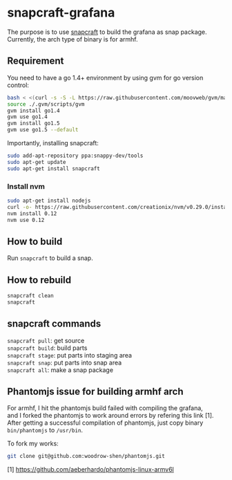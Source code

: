 # snapcraft-grafana

The purpose is to use [snapcraft](https://developer.ubuntu.com/en/snappy/build-apps/snapcraft-advanced-features/) to build the grafana as snap package.  
Currently, the arch type of binary is for armhf.

## Requirement

You need to have a go 1.4+ environment by using gvm for go version control:
```bash
bash < <(curl -s -S -L https://raw.githubusercontent.com/moovweb/gvm/master/binscripts/gvm-installer)
source ./.gvm/scripts/gvm
gvm install go1.4
gvm use go1.4
gvm install go1.5
gvm use go1.5 --default
```

Importantly, installing snapcraft:
```bash
sudo add-apt-repository ppa:snappy-dev/tools
sudo apt-get update
sudo apt-get install snapcraft
```

### Install nvm

```bash
sudo apt-get install nodejs
curl -o- https://raw.githubusercontent.com/creationix/nvm/v0.29.0/install.sh | bash
nvm install 0.12
nvm use 0.12
```

## How to build

Run `snapcraft` to build a snap.

## How to rebuild

```bash
snapcraft clean
snapcraft
```

## snapcraft commands

`snapcraft pull`: get source  
`snapcraft build`: build parts  
`snapcraft stage`: put parts into staging area  
`snapcraft snap`: put parts into snap area  
`snapcraft all`: make a snap package  

## Phantomjs issue for building armhf arch

For armhf, I hit the phantomjs build failed with compiling the grafana,  
and I forked the phantomjs to work around errors by refering this link [1].  
After getting a successful compilation of phantomjs, just copy binary  
`bin/phantomjs` to `/usr/bin`.

To fork my works:

```bash
git clone git@github.com:woodrow-shen/phantomjs.git
```
[1] https://github.com/aeberhardo/phantomjs-linux-armv6l
